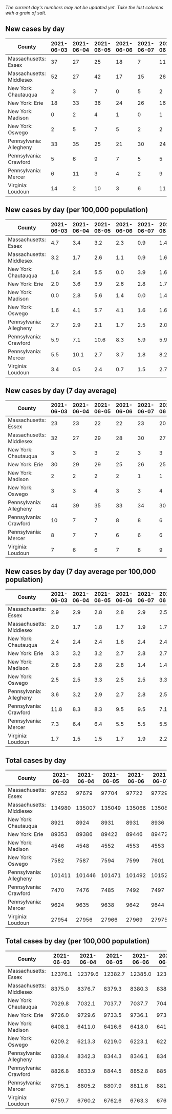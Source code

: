 _The current day's numbers may not be updated yet. Take the last columns with a grain of salt._
## New cases by day

| County | 2021-06-03 | 2021-06-04 | 2021-06-05 | 2021-06-06 | 2021-06-07 | 2021-06-08 | 2021-06-09 |
| --- | --- | --- | --- | --- | --- | --- | --- |
| Massachusetts: Essex | 37 | 27 | 25 | 18 | 7 | 11 | 19 |
| Massachusetts: Middlesex | 52 | 27 | 42 | 17 | 15 | 26 | 14 |
| New York: Chautauqua | 2 | 3 | 7 | 0 | 5 | 2 | 2 |
| New York: Erie | 18 | 33 | 36 | 24 | 26 | 16 | 13 |
| New York: Madison | 0 | 2 | 4 | 1 | 0 | 1 | 2 |
| New York: Oswego | 2 | 5 | 7 | 5 | 2 | 2 | 1 |
| Pennsylvania: Allegheny | 33 | 35 | 25 | 21 | 30 | 24 | 15 |
| Pennsylvania: Crawford | 5 | 6 | 9 | 7 | 5 | 5 | 3 |
| Pennsylvania: Mercer | 6 | 11 | 3 | 4 | 2 | 9 | 4 |
| Virginia: Loudoun | 14 | 2 | 10 | 3 | 6 | 11 | 5 |

## New cases by day (per 100,000 population)

| County | 2021-06-03 | 2021-06-04 | 2021-06-05 | 2021-06-06 | 2021-06-07 | 2021-06-08 | 2021-06-09 |
| --- | --- | --- | --- | --- | --- | --- | --- |
| Massachusetts: Essex | 4.7 | 3.4 | 3.2 | 2.3 | 0.9 | 1.4 | 2.4 |
| Massachusetts: Middlesex | 3.2 | 1.7 | 2.6 | 1.1 | 0.9 | 1.6 | 0.9 |
| New York: Chautauqua | 1.6 | 2.4 | 5.5 | 0.0 | 3.9 | 1.6 | 1.6 |
| New York: Erie | 2.0 | 3.6 | 3.9 | 2.6 | 2.8 | 1.7 | 1.4 |
| New York: Madison | 0.0 | 2.8 | 5.6 | 1.4 | 0.0 | 1.4 | 2.8 |
| New York: Oswego | 1.6 | 4.1 | 5.7 | 4.1 | 1.6 | 1.6 | 0.8 |
| Pennsylvania: Allegheny | 2.7 | 2.9 | 2.1 | 1.7 | 2.5 | 2.0 | 1.2 |
| Pennsylvania: Crawford | 5.9 | 7.1 | 10.6 | 8.3 | 5.9 | 5.9 | 3.5 |
| Pennsylvania: Mercer | 5.5 | 10.1 | 2.7 | 3.7 | 1.8 | 8.2 | 3.7 |
| Virginia: Loudoun | 3.4 | 0.5 | 2.4 | 0.7 | 1.5 | 2.7 | 1.2 |

## New cases by day (7 day average)

| County | 2021-06-03 | 2021-06-04 | 2021-06-05 | 2021-06-06 | 2021-06-07 | 2021-06-08 | 2021-06-09 |
| --- | --- | --- | --- | --- | --- | --- | --- |
| Massachusetts: Essex | 23 | 23 | 22 | 22 | 23 | 20 | 21 |
| Massachusetts: Middlesex | 32 | 27 | 29 | 28 | 30 | 27 | 28 |
| New York: Chautauqua | 3 | 3 | 3 | 2 | 3 | 3 | 3 |
| New York: Erie | 30 | 29 | 29 | 25 | 26 | 25 | 24 |
| New York: Madison | 2 | 2 | 2 | 2 | 1 | 1 | 1 |
| New York: Oswego | 3 | 3 | 4 | 3 | 3 | 4 | 3 |
| Pennsylvania: Allegheny | 44 | 39 | 35 | 33 | 34 | 30 | 26 |
| Pennsylvania: Crawford | 10 | 7 | 7 | 8 | 8 | 6 | 6 |
| Pennsylvania: Mercer | 8 | 7 | 7 | 6 | 6 | 6 | 6 |
| Virginia: Loudoun | 7 | 6 | 6 | 7 | 8 | 9 | 7 |

## New cases by day (7 day average per 100,000 population)

| County | 2021-06-03 | 2021-06-04 | 2021-06-05 | 2021-06-06 | 2021-06-07 | 2021-06-08 | 2021-06-09 |
| --- | --- | --- | --- | --- | --- | --- | --- |
| Massachusetts: Essex | 2.9 | 2.9 | 2.8 | 2.8 | 2.9 | 2.5 | 2.7 |
| Massachusetts: Middlesex | 2.0 | 1.7 | 1.8 | 1.7 | 1.9 | 1.7 | 1.7 |
| New York: Chautauqua | 2.4 | 2.4 | 2.4 | 1.6 | 2.4 | 2.4 | 2.4 |
| New York: Erie | 3.3 | 3.2 | 3.2 | 2.7 | 2.8 | 2.7 | 2.6 |
| New York: Madison | 2.8 | 2.8 | 2.8 | 2.8 | 1.4 | 1.4 | 1.4 |
| New York: Oswego | 2.5 | 2.5 | 3.3 | 2.5 | 2.5 | 3.3 | 2.5 |
| Pennsylvania: Allegheny | 3.6 | 3.2 | 2.9 | 2.7 | 2.8 | 2.5 | 2.1 |
| Pennsylvania: Crawford | 11.8 | 8.3 | 8.3 | 9.5 | 9.5 | 7.1 | 7.1 |
| Pennsylvania: Mercer | 7.3 | 6.4 | 6.4 | 5.5 | 5.5 | 5.5 | 5.5 |
| Virginia: Loudoun | 1.7 | 1.5 | 1.5 | 1.7 | 1.9 | 2.2 | 1.7 |

## Total cases by day

| County | 2021-06-03 | 2021-06-04 | 2021-06-05 | 2021-06-06 | 2021-06-07 | 2021-06-08 | 2021-06-09 |
| --- | --- | --- | --- | --- | --- | --- | --- |
| Massachusetts: Essex | 97652 | 97679 | 97704 | 97722 | 97729 | 97740 | 97759 |
| Massachusetts: Middlesex | 134980 | 135007 | 135049 | 135066 | 135081 | 135107 | 135121 |
| New York: Chautauqua | 8921 | 8924 | 8931 | 8931 | 8936 | 8938 | 8940 |
| New York: Erie | 89353 | 89386 | 89422 | 89446 | 89472 | 89488 | 89501 |
| New York: Madison | 4546 | 4548 | 4552 | 4553 | 4553 | 4554 | 4556 |
| New York: Oswego | 7582 | 7587 | 7594 | 7599 | 7601 | 7603 | 7604 |
| Pennsylvania: Allegheny | 101411 | 101446 | 101471 | 101492 | 101522 | 101546 | 101561 |
| Pennsylvania: Crawford | 7470 | 7476 | 7485 | 7492 | 7497 | 7502 | 7505 |
| Pennsylvania: Mercer | 9624 | 9635 | 9638 | 9642 | 9644 | 9653 | 9657 |
| Virginia: Loudoun | 27954 | 27956 | 27966 | 27969 | 27975 | 27986 | 27991 |

## Total cases by day (per 100,000 population)

| County | 2021-06-03 | 2021-06-04 | 2021-06-05 | 2021-06-06 | 2021-06-07 | 2021-06-08 | 2021-06-09 |
| --- | --- | --- | --- | --- | --- | --- | --- |
| Massachusetts: Essex | 12376.1 | 12379.6 | 12382.7 | 12385.0 | 12385.9 | 12387.3 | 12389.7 |
| Massachusetts: Middlesex | 8375.0 | 8376.7 | 8379.3 | 8380.3 | 8381.3 | 8382.9 | 8383.8 |
| New York: Chautauqua | 7029.8 | 7032.1 | 7037.7 | 7037.7 | 7041.6 | 7043.2 | 7044.8 |
| New York: Erie | 9726.0 | 9729.6 | 9733.5 | 9736.1 | 9739.0 | 9740.7 | 9742.1 |
| New York: Madison | 6408.1 | 6411.0 | 6416.6 | 6418.0 | 6418.0 | 6419.4 | 6422.2 |
| New York: Oswego | 6209.2 | 6213.3 | 6219.0 | 6223.1 | 6224.8 | 6226.4 | 6227.2 |
| Pennsylvania: Allegheny | 8339.4 | 8342.3 | 8344.3 | 8346.1 | 8348.5 | 8350.5 | 8351.7 |
| Pennsylvania: Crawford | 8826.8 | 8833.9 | 8844.5 | 8852.8 | 8858.7 | 8864.6 | 8868.1 |
| Pennsylvania: Mercer | 8795.1 | 8805.2 | 8807.9 | 8811.6 | 8813.4 | 8821.6 | 8825.3 |
| Virginia: Loudoun | 6759.7 | 6760.2 | 6762.6 | 6763.3 | 6764.8 | 6767.4 | 6768.6 |
